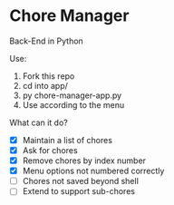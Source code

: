 # Chore Manager

Back-End in Python

Use:
1. Fork this repo
2. cd into app/
3. py chore-manager-app.py
4. Use according to the menu


What can it do?
- [x] Maintain a list of chores
- [x] Ask for chores
- [x] Remove chores by index number
- [x] Menu options not numbered correctly
- [ ] Chores not saved beyond shell
- [ ] Extend to support sub-chores